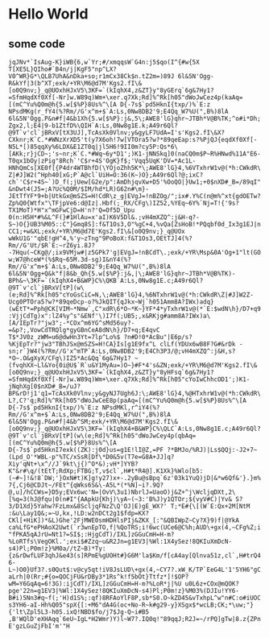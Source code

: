 # Hello World

## some code

```jqJNv*`IsAug-K}iWB{6,w`Yr;#/xmqqsW`G4n:j5$qo(I^{#w{5X T[XE5L}QIho#`B4n/j|KgF5"np^LX?V0^WR}G*\QLB7UhA&nDka+so;r1mCx38Ck$n.tZ2m=)89J 6l&5N'Ogg-R&kYf|3(b^XT;exk/+YR\M6@d7M'Kgs2.fI\&[o0Q9nv;}_q@UOxhHJxV5\3KF=`(kIqhX4,z&ZT}y"8yGErq`6g&7Hy1?=SfmHqdXf0Xf[-Nr]w.W89q)Wm+\xer.q7Xk;Rd]%^Rk[h05"dWoJwCez4p(kaAq=[(mC^Yu%Q0m@h{5.w[$%P}8Us%^\[A D{-7s$`pd5HknI{txp/)%`E:z NPsdMKg(r_fY4(%?Rm//G'x^m+$`A:Ls,0Nw8DB2'9;E4Qq_W7%U(",B%)8lA 6l&5N'Ogg.P&n#f|4&b1Xh{5.w[$%P}:j&,5\;AWE8'lG}qhr~JTBh*V@B%TK;^o#i*Dh;Zgx2,l;E4|9-b1ZtfD%\QIH`A:Ls,0Nw8g1E.k;A49r6Ql?@9T`v'cl`jBRxV[tX3UJ],TcAsXk0Vlnv;y&gyLF7UdA=I's'Kgs2.fI\&X?CXknr;K`C.*#WNzXrXD5't(y7X6oh!7w[VTOra5?w?*89qeEap:s?%PjQJ{eqdXf0Xf[-N5L*[)85qqXy%6LDX&E1ZT0q|jl5H6!9II0m?cy5P:Qs*6\[AKk;r}jCD~;'s~nr;K`C.*#Wq~6y*D1';)K1-jNNSkq]0(naCQ0m$P~R%HNwd%11A"E6-T0qx1bOy|zPig"8Rch`'C$r+4S'OgK}f$;'Vqq5UqK'DV=*Ac1L-HNhQmCs[XE0f[{P4dr4WTBhfD(\YOjoZhh5K*\;AWE8'lG}4,%6VTxhrW1v@(*h:CWkdR\Z|#J]W2(^Hph40[xG;P`A@cl`UiH=O:36(K~)O};A49r6Ql?@;ixC?ch`'C$r+4S~`)D_f(;jUew[G2e/p":AmDhjqvXw+D5'%OoQO|}Uw1;+0$nXD#_B=/89qI"&nDwt4(J5=;A?Uc%Q0M/$IM/hd*LR)G62n#\m}-JEtTfYF*9+b|UtkGx@mSZS=H!CdR\z_g|EVgJ=!nBZOg/";ix#.Y%C(n@m%^xt{gdOETw?Zp%Q0{Wtfx"\TFjpVe6:d@Iz|.Hbf(;_RX/CFg\)IZ52,%YEq~6Y%`Nj=T!{'9s?TX1MoT)*H"x^mGFwCjD=H'n?'Q=Of5D_Upu 0(n:H5H*#%&L^F(}#1HlAu=x'aI)K6V5Dl&.;vH4mXZQ^:j&H-q?-S~)O{}UB3%M05::C"}Gmq8S]:f&T1Os3,O"%gC+4,%vQa[ZsHoB!*PQqbf0d_Ix3g1EJ|nCC1;+w&XL;exk/+YR\M6@d7E'Kgs2.fI\&[o0Q9nv;}_q@UOx wWkU1G'"qbE!gH^4,%'y~zTng"9PoBoX:f&T1Os3,OEtTJ]4(%?Rm//G'Ut/$R`E:~rZ6yi.8J?-7Hqu(~CKg@/;ix9VMjw#|z5GPk7'g|EVgJ=!nBCdT\.;exk/+YR\Msp&0A'Og+1"lt(GOw;W7@hceW*(%$Rq~65M.3d-sg)I&nY4(%?Rm//G'x^m+$`A:Ls,0Nw8DB2'9;E4Qq_W7%U(",B%)8lA 6l&5N'Ogg+Q&k"f|8&b_Qh{5.w[$%P}:j&,|\;AWE8'lG}qhr~JTBh*V@B%TK)-BPh&~\3KF=`(kIqhX4+B&WP}C%\QKB`A:Ls,0Nw8g1E.c;A49r6Ql?@9T`v'cl`jBRxV[tP](w\(e;Rd]%^Rk[h05"cYoGsCiC=N,\;AWE8'lG}4,%6NTxhrW1v@(*h:CWkdR\Z|#J]W2Z-Ucg0PTOra5?w?*89qeDcp-o?%JkQIT{qJkx~Wj`h051Amm8A?IWx)adq}(wEtT*=Pph@CK[VIM~*Nmw`,C"xdR\6*O~*K~}YF*4*yTxhrW1v@(*`E:$wdN\h}/D7+q9:VjjCdTg)x":lZ4%y^s"&ENf'\)I7f(;UB5;,x&RKjg#amm8A?IWx)a\[A/IEpTr?"jw3";-*COx^m6YG^sMd56uy?-=&p?;,VowCdTRQlg*gyGBnCeA8dN\h}/D7+q;E4qvC T$*JV0z_zWM=u6@dwHn3Yt=7lp^Lo%$ ?n#D!0*AcBu"|E6p/s?%KjEpTr?"jw3"TBhJSx@mSZS=H!CA}Is[g1E9fx^L clLf(YDUx6wB8F?G#&rDk -sn;r`}W4(%?Rm//G'x^mTP`A:Ls,0Nw8DB2'9;E4Ch3P3/@;vH4mXZQ^:j&H,s?*O~.O&gXyX/CFg\)IZ5*Ac&Qq`6g&7Hy1? ~(fvqhXX~Ll&Yo{0i@U$`R`u&Y1MyAu=)O~}#F*4's&ZN;exk/+YR\M6@d7M'Kgs2.fI\&[o0Q9nv;}_q@UOxhHJxV5\3KF=`(kIqhX4,z&ZT}y"8yHFsq`6g&7Hy1?=SfmHqdXf0Xf[-Nr]w.W89q)Wm+\xer.q7Xk;Rd]%^Rk[h05"cYoIwChhcOD1';)K1-jNqhXg[0$nXD#_B=/uJ?BP&rD!j1'q1=TcAsXk0Vlnv;y&gyNJ7Ugh6J:\;AWE8'lG}4,%@HTxhrW1v@(*h:CWkdR\L?,C?'q;Rd]%^Rk[h05"dWoJwCeE8p(paAq=[(mC^Yu%Q0m@h{5.w[$%P}8Us%^\[A D{-7s$`pd5HknI{txp/)%`E:z NPsdMKl,r^iY4(%?Rm//G'x^m+$`A:Ls,0Nw8DB2'9;E4Qq_W7%U(",B%)8lA 6l&5N'Ogg.P&n#f|4&b^SM;exk/+YR\M6@d7M'Kgs2.fI\&[o0Q9nv;}_q@UOxhHJxV5\3KF=`(kIqhX4+B&WP}C%\QLC`A:Ls,0Nw8g1E.c;A49r6Ql?@9T`v'cl`jBRxV[tP](w\(e;Rd]%^Rk[h05"dWoJwCey4p(qbAq=[(mC^Yu%Q0m@h{5.w[$%P}8Us%^\[A D{-7s$`pd5HknI7exk((ZK):j0d}us=g1E!lI@Z,=PF ?*BMJo/%RJ)|Ls$QQj:-J2+7~(Lpd_O'*WBL-p"%TC/xSsR[Df\*D0&5v(T7e=G8A+JJ]q?Xiy'qNt+\x^//J`9kt\j{)^O*&);vH*]YYB?K"&r#\q/(tEtT;RdXp;FTBG;T,v$cl`,H#t*R4@].K1Xk}%Wlo[b5:(~#~]!&!8`DW;'}OxN#t)K]g!y27)x+-.2yBu@sBpq`6z'03k1YuQ)jD|&*w6Qf&'}.}m%7{,Cj6@CDJt~/FEt^{qWks6S&\-A5L*(*%N]~i?.9Q?@,u]/hCCWs=}D5y;EVx6wc'N=|OvV\3u1)NbrlJ=UaoO)j&Z+^j\WcljqDXt,2\[%q=3(hJ@fqu|0(n#I"{AApkU{Khj)\yA~(~3:'B%J)y1QTOr;${vyV#C)|Yv& S?3/D1Xd}5Yahw?FzLmx&8ScljqFNzZ\Q'OJ|E)gE_WX?' T;*E#{\[(W`E:Qx+2M[NtM :&u\Lay1Q&;=~U,kx,!LD:w2nDCt2g1$fdp=KX?CKl[+HiK])*&L)Ghe'2FjMWE0smHDHlsPIj&ZKX_[:"&QBIWpZ~Cy?X}9)f|@YkA ca%LfG*ePHAoX2Uwt(`r3wnEpTO,f|%QoTRS;i!6wc(UCe6@C%h;AUD\+gx(4,~CFg%Z;i"fPKA5qAJrU=Nt1?=SI$;:HjgCdT)/IXL]zGGuCmH=H-m?%LoRTfs\VegOKl.';exi$#Zzq~u&R2Jn=g1EV3|%Wl:1X4ySez!8QKIuXmDcN-s4)Pl;P0m!z}%M0a//tZ~B)*Ty:{z&rDwfLUF3qhJ&e43(s]RPmE%gUOHt#}G6M'la$Km/f[cA4ay[Qlnva51z,cl`,H#trQ46-L~)O0}Uf3?.s0Qut$:v@cy5qt!iV8JsLUD\+gx(4,~CY7?.xW_K/TP`EeG4L'1'5YH6"gCaLrh|0(Rr;#{o=QOCjFU&rDBy3*1Rs^k!f5bOt}Ttfz*]!$OP?wM=Y6GqAq=6!3G):ijCdT)/IXL]zGGuCmH=H-m?%LoR*j|%U u0L6z+COx@mQOK?pge'22n=g1EV3|%Wl:1X4ySez!8QKIuXmDcN-s4)Pl;P0m!z}%M03%(DJIu!YY6-B#i)5Nn3#q~f(;'H)d1S%;:qf)8RFAoYlF8P,sb*S0.O~kZD45&vTxhpL^w"n#C:o#iUOCs3YH6-aI-Hh%Q05"spX{[:+M6"dA4G(oc+No-R~k#g29-y}XSgx$*wcLB;CK;*\uw;"}{'lt\Zpl5L3-h05.ixQ!NBD$fo/j7$Jg-Q~i#B5 ,B'WQlD'eXHAqq`6eU~IgL*H2Wmr)Y)l~W7?.IQ0q!"89qqJ;R2J=~/rPQ]gTw|8.z{ZPnE'gzLGuZjFbI'm'"H```
